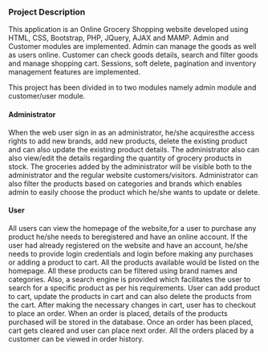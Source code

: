 <h3> Project Description</h3>
<p>This application is an Online Grocery Shopping website developed using HTML, CSS, Bootstrap, PHP, JQuery, AJAX and MAMP. Admin and Customer modules are implemented. Admin can manage the goods as well as users online. Customer can check goods details, search and filter goods and manage shopping cart. Sessions, soft delete, pagination and inventory management features are implemented.</p>
<p>This project has been divided in to two modules namely admin module and 
customer/user module. 
<h4>Administrator </h4>
<p>When the web user sign in as an administrator, he/she acquiresthe access rights to add 
new brands, add new products, delete the existing product and can also update the 
existing product details. The administrator also can also view/edit the details regarding 
the quantity of grocery products in stock. The groceries added by the administrator will 
be visible both to the administrator and the regular website customers/visitors. 
Administrator can also filter the products based on categories and brands which enables 
admin to easily choose the product which he/she wants to update or delete. </p>
<h4>User </h4>
<p>All users can view the homepage of the website,for a user to purchase any product 
he/she needs to beregistered and have an online account. If the user had already 
registered on the website and have an account, he/she needs to provide login 
credentials and login before making any purchases or adding a product to cart. All the 
products available would be listed on the homepage. All these products can be filtered 
using brand names and categories. Also, a search engine is provided which facilitates the 
user to search for a specific product as per his requirements. User can add product to 
cart, update the products in cart and can also delete the products from the cart. After 
making the necessary changes in cart, user has to checkout to place an order. When an 
order is placed, details of the products purchased will be stored in the database. Once 
an order has been placed, cart gets cleared and user can place next order. All the orders 
placed by a customer can be viewed in order history. </p></p>
<br>

